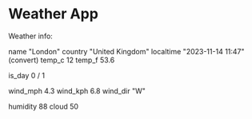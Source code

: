 # Weather App

Weather info:


name	"London"
country	"United Kingdom"
localtime	"2023-11-14 11:47" (convert)
temp_c	12
temp_f	53.6

is_day	0 / 1

wind_mph	4.3
wind_kph	6.8
wind_dir	"W"

humidity	88
cloud	50